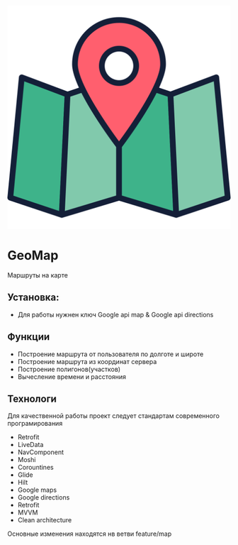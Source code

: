 ![Demo](https://github.com/Maandraj/GeoMap/blob/master/icon.svg?raw=false)
# GeoMap
Маршруты на карте

## Установка:
  - Для работы нужнен ключ Google api map & Google api directions

## Функции
- Построение маршрута от пользователя по долготе и широте
- Построение маршрута из координат сервера
- Построение полигонов(участков)
- Вычесление времени и расстояния

## Технологи
Для качественной работы проект следует стандартам современного програмирования
- Retrofit
- LiveData
- NavСomponent
- Moshi
- Corountines
- Glide
- Hilt
- Google maps
- Google directions
- Retrofit
- MVVM
- Clean architecture

Основные изменения находятся нв ветви feature/map
